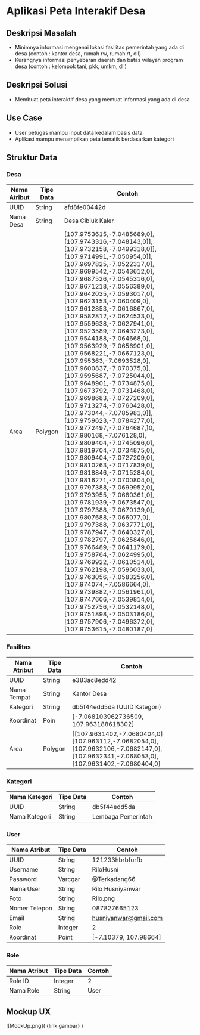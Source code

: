 # Aplikasi Peta Interakif Desa

## Deskripsi Masalah
- Minimnya informasi mengenai lokasi fasilitas pemerintah yang ada di desa (contoh : kantor desa, rumah rw, rumah rt, dll)
- Kurangnya informasi penyebaran daerah dan batas wilayah program desa (contoh : kelompok tani, pkk, umkm, dll)

## Deskripsi Solusi
- Membuat peta interaktif desa yang memuat informasi yang ada di desa

## Use Case
- User petugas mampu input data kedalam basis data
- Aplikasi mampu menampilkan peta tematik berdasarkan kategori

## Struktur Data

### Desa
Nama Atribut | Tipe Data | Contoh
---|---|---
UUID | String | afd8fe00442d
Nama Desa | String | Desa Cibiuk Kaler
Area | Polygon | [107.9753615,-7.0485689,0],[107.9743316,-7.048143,0]],[107.9732158,-7.0499318,0]],[107.9714991,-7.050954,0]],[107.9697825,-7.0522317,0],[107.9699542,-7.0543612,0],[107.9687526,-7.0545316,0],[107.9671218,-7.0556389,0],[107.9642035,-7.0593017,0],[107.9623153,-7.060409,0],[107.9612853,-7.0616867,0],[107.9582812,-7.0624533,0],[107.9559638,-7.0627941,0],[107.9523589,-7.0643273,0],[107.9544188,-7.064668,0],[107.9563929,-7.0656901,0],[107.9568221,-7.0667123,0],[107.955363,-7.0693528,0],[107.9600837,-7.070375,0],[107.9595687,-7.0725044,0],[107.9648901,-7.0734875,0],[107.9673792,-7.0731468,0],[107.9698683,-7.0727209,0],[107.9713274,-7.0760428,0],[107.973044,-7.0785981,0]],[107.9759623,-7.0784277,0],[107.9772497,-7.0764687,]0,[107.980168,-7.076128,0],[107.9809404,-7.0745096,0],[107.9819704,-7.0734875,0],[107.9809404,-7.0727209,0],[107.9810263,-7.0717839,0],[107.9818846,-7.0715284,0],[107.9816271,-7.0700804,0],[107.9797388,-7.0699952,0],[107.9793955,-7.0680361,0],[107.9781939,-7.0673547,0],[107.9797388,-7.0670139,0],[107.9807688,-7.066077,0],[107.9797388,-7.0637771,0],[107.9787947,-7.0640327,0],[107.9782797,-7.0625846,0],[107.9766489,-7.0641179,0],[107.9758764,-7.0624995,0],[107.9769922,-7.0610514,0],[107.9762198,-7.0596033,0],[107.9763056,-7.0583256,0],[107.974074,-7.0586664,0],[107.9739882,-7.0561961,0],[107.9747606,-7.0539814,0],[107.9752756,-7.0532148,0],[107.9751898,-7.0503186,0],[107.9757906,-7.0496372,0],[107.9753615,-7.0480187,0]

### Fasilitas
Nama Atribut | Tipe Data | Contoh
---|---|---
UUID | String | e383ac8edd42
Nama Tempat | String | Kantor Desa
Kategori | String | db5f44edd5da (UUID Kategori)
Koordinat | Poin | [-7.068103962736509, 107.963188618302]
Area | Polygon | [[107.9631402,-7.0680404,0] [107.963112,-7.0682054,0], [107.9632106,-7.0682147,0], [107.9632341,-7.068053,0], [107.9631402,-7.0680404,0]

### Kategori
Nama Kategori | Tipe Data | Contoh
---|---|---
UUID | String | db5f44edd5da
Nama Kategori | String | Lembaga Pemerintah

### User
Nama Atribut | Tipe Data | Contoh
---|---|---
UUID | String | 121233hbrbfurfb
Username | String | RiloHusni
Password | Varcgar | @Terkadang66
Nama User | String | Rilo Husniyanwar
Foto | String | Rilo.png
Nomer Telepon | String | 087827665123
Email | String | husniyanwar@gmail.com
Role | Integer | 2
Koordinat | Point | [-7.10379, 107.98664]

### Role
Nama Atribut | Tipe Data | Contoh
---|---|---
Role ID | Integer | 2
Nama Role | String | User


## Mockup UX
![MockUp.png]( {link gambar} )
